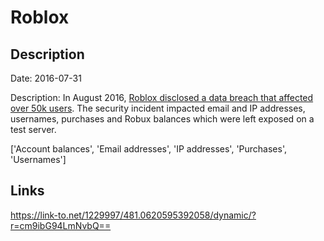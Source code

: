 # Roblox

## Description

Date: 2016-07-31

Description:
In August 2016, <a href="https://roblox.fandom.com/wiki/2016_Roblox_security_breach" target="_blank" rel="noopener">Roblox disclosed a data breach that affected over 50k users</a>. The security incident impacted email and IP addresses, usernames, purchases and Robux balances which were left exposed on a test server.


['Account balances', 'Email addresses', 'IP addresses', 'Purchases', 'Usernames']

## Links

https://link-to.net/1229997/481.0620595392058/dynamic/?r=cm9ibG94LmNvbQ==